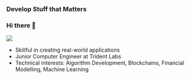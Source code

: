 ### Develop Stuff that Matters
### Hi there 👋 
![](https://komarev.com/ghpvc/?username=abhita)
- Skillful in creating real-world applications 
- Junior Computer Engineer at Trident Labs
- Technical interests: Algorithm Development, Blockchains, Financial Modelling, Machine Learning

<!--
**abhita/abhita** is a ✨ _special_ ✨ repository because its `README.md` (this file) appears on your GitHub profile.

Here are some ideas to get you started:

- Junior Computer Engineer at Trident Labs
- 🌱 I’m currently learning ...
- 👯 I’m looking to collaborate on ...
- 🤔 I’m looking for help with ...
- 💬 Ask me about ...
- 📫 How to reach me: ...
- 😄 Pronouns: ...
- ⚡ Fun fact: ...
-->
